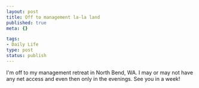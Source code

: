 ```yaml
--- 
layout: post
title: Off to management la-la land
published: true
meta: {}

tags: 
- Daily Life
type: post
status: publish
---
```

I'm off to my management retreat in North Bend, WA. I may or may not have any net access and even then only in the evenings. See you in a week!
